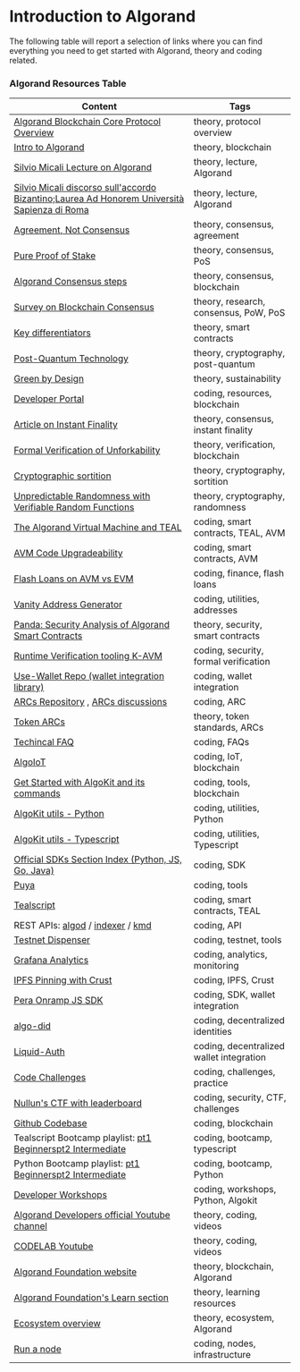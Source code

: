 # Introduction to Algorand

The following table will report a selection of links where you can find everything you need to get started with Algorand, theory and coding related.

### Algorand Resources Table

| Content                                                                                                                                                                                                                                                   | Tags                                     |
| --------------------------------------------------------------------------------------------------------------------------------------------------------------------------------------------------------------------------------------------------------- | ---------------------------------------- |
| [Algorand Blockchain Core Protocol Overview](https://www.youtube.com/watch?v=gACVKaNqxPs)                                                                                                                                                                 | theory, protocol overview                |
| [Intro to Algorand](https://developer.algorand.org/docs/get-started/basics/why_algorand/)                                                                                                                                                                 | theory, blockchain                       |
| [Silvio Micali Lecture on Algorand](https://www.youtube.com/watch?v=NykZ-ZSKkxM)                                                                                                                                                                          | theory, lecture, Algorand                |
| [Silvio Micali discorso sull'accordo Bizantino;Laurea Ad Honorem Università Sapienza di Roma](https://youtu.be/ncimM_YvQPc?t=2160)                                                                                                                        | theory, lecture, Algorand                |
| [Agreement, Not Consensus](https://algorandtechnologies.com/technology/agreement-not-consensus)                                                                                                                                                           | theory, consensus, agreement             |
| [Pure Proof of Stake](https://algorand.co/technology/pure-proof-of-stake)                                                                                                                                                                                 | theory, consensus, PoS                   |
| [Algorand Consensus steps](https://developer.algorand.org/docs/get-details/algorand_consensus/)                                                                                                                                                           | theory, consensus, blockchain            |
| [Survey on Blockchain Consensus](https://www.mdpi.com/2227-7390/8/10/1782)                                                                                                                                                                                | theory, research, consensus, PoW, PoS    |
| [Key differentiators](https://algorandtechnologies.com/technology/smarter-than-smart-contracts)                                                                                                                                                           | theory, smart contracts                  |
| [Post-Quantum Technology](https://algorand.co/blog/pioneering-falcon-post-quantum-technology-on-blockchain)                                                                                                                                               | theory, cryptography, post-quantum       |
| [Green by Design](https://algorandtechnologies.com/technology/green-by-design)                                                                                                                                                                            | theory, sustainability                   |
| [Developer Portal](https://dev.algorand.co/)                                                                                                                                                                                                              | coding, resources, blockchain            |
| [Article on Instant Finality](https://developer.algorand.org/solutions/avm-evm-instant-finality/)                                                                                                                                                         | theory, consensus, instant finality      |
| [Formal Verification of Unforkability](https://algorandtechnologies.com/news/runtime-verification)                                                                                                                                                        | theory, verification, blockchain         |
| [Cryptographic sortition](https://www.youtube.com/watch?v=XfP862hCrDM)                                                                                                                                                                                    | theory, cryptography, sortition          |
| [Unpredictable Randomness with Verifiable Random Functions](https://developer.algorand.org/solutions/avm-evm-randomness/)                                                                                                                                 | theory, cryptography, randomness         |
| [The Algorand Virtual Machine and TEAL](https://developer.algorand.org/docs/get-details/dapps/avm/teal/specification/)                                                                                                                                    | coding, smart contracts, TEAL, AVM       |
| [AVM Code Upgradeability](https://developer.algorand.org/solutions/avm-evm-upgradeability/)                                                                                                                                                               | coding, smart contracts, AVM             |
| [Flash Loans on AVM vs EVM](https://developer.algorand.org/solutions/avm-evm-flash-loans/)                                                                                                                                                                | coding, finance, flash loans             |
| [Vanity Address Generator](https://github.com/kirse/algomania)                                                                                                                                                                                            | coding, utilities, addresses             |
| [Panda: Security Analysis of Algorand Smart Contracts](https://www.usenix.org/system/files/sec23_slides_sun.pdf)                                                                                                                                          | theory, security, smart contracts        |
| [Runtime Verification tooling K-AVM](https://runtimeverification.com/blog/runtime-verification-brings-formal-verification-to-algorand)                                                                                                                    | coding, security, formal verification    |
| [Use-Wallet Repo (wallet integration library)](https://github.com/TxnLab/use-wallet)                                                                                                                                                                      | coding, wallet integration               |
| [ARCs Repository](https://github.com/algorandfoundation/ARCs) , [ARCs discussions](https://github.com/algorandfoundation/ARCs/pulls)                                                                                                                      | coding, ARC                              |
| [Token ARCs](https://github.com/joe-p/algo-edu/blob/master/resources/en-US/token_arcs.pdf)                                                                                                                                                                | theory, token standards, ARCs            |
| [Techincal FAQ](https://developer.algorand.org/docs/get-details/technical_faq/)                                                                                                                                                                           | coding, FAQs                             |
| [AlgoIoT](https://developer.algorand.org/solutions/algoiot/)                                                                                                                                                                                              | coding, IoT, blockchain                  |
| [Get Started with AlgoKit and its commands](https://developer.algorand.org/docs/get-details/algokit/)                                                                                                                                                     | coding, tools, blockchain                |
| [AlgoKit utils - Python](https://developer.algorand.org/docs/get-details/algokit/utils/py/)                                                                                                                                                               | coding, utilities, Python                |
| [AlgoKit utils - Typescript](https://developer.algorand.org/docs/get-details/algokit/utils/ts/)                                                                                                                                                           | coding, utilities, Typescript            |
| [Official SDKs Section Index (Python, JS, Go, Java)](https://developer.algorand.org/docs/sdks/)                                                                                                                                                           | coding, SDK                              |
| [Puya](https://algorandfoundation.github.io/puya/)                                                                                                                                                                                                        | coding, tools                            |
| [Tealscript](https://tealscript.netlify.app/)                                                                                                                                                                                                             | coding, smart contracts, TEAL            |
| REST APIs: [algod](https://developer.algorand.org/docs/rest-apis/algod/) / [indexer](https://developer.algorand.org/docs/rest-apis/indexer/) / [kmd](https://developer.algorand.org/docs/rest-apis/kmd/)                                                  | coding, API                              |
| [Testnet Dispenser](https://dispenser.testnet.aws.algodev.network/)                                                                                                                                                                                       | coding, testnet, tools                   |
| [Grafana Analytics](https://g.algonode.cloud/d/e754a3ad-bd4f-45b0-860b-af8dae5a0b8a/mainnet-old?orgId=1&refresh=5s)                                                                                                                                       | coding, analytics, monitoring            |
| [IPFS Pinning with Crust](https://developer.algorand.org/docs/get-details/crust/)                                                                                                                                                                         | coding, IPFS, Crust                      |
| [Pera Onramp JS SDK](https://github.com/perawallet/onramp)                                                                                                                                                                                                | coding, SDK, wallet integration          |
| [algo-did](https://github.com/joe-p/algo-did)                                                                                                                                                                                                             | coding, decentralized identities         |
| [Liquid-Auth](https://github.com/algorandfoundation/liquid-auth)                                                                                                                                                                                          | coding, decentralized wallet integration |
| [Code Challenges](https://developer.algorand.org/challenges/)                                                                                                                                                                                             | coding, challenges, practice             |
| [Nullun's CTF with leaderboard](https://nullun.github.io/ctf-algo-leaderboard/)                                                                                                                                                                           | coding, security, CTF, challenges        |
| [Github Codebase](https://github.com/Ganainmtech)                                                                                                                                                                                                         | coding, blockchain                       |
| Tealscript Bootcamp playlist: [pt1 Beginners](https://www.youtube.com/watch?v=hu08or-_T0E&list=PLwRyHoehE434TSCe8aQcdfHbX1nNocFA7&index=4)[pt2 Intermediate](https://www.youtube.com/watch?v=43ur6vONecY&list=PLwRyHoehE435xT_Jga7PQRofHSQyy_IEt&index=4) | coding, bootcamp, typescript             |
| Python Bootcamp playlist: [pt1 Beginners](https://www.youtube.com/watch?v=oqeX91qNLMI&list=PLwRyHoehE437h4m03rNz_UYCsGpOA_743&index=4)[pt2 Intermediate](https://www.youtube.com/watch?v=ykuc9TRC8Ig&list=PLwRyHoehE437DryP_7tFvFInCfg4_pFXz&index=4)     | coding, bootcamp, Python                 |
| [Developer Workshops](https://www.youtube.com/watch?v=cv1FsDg6CA8&list=PLwRyHoehE434qUkNw-8siSvUnLLOe6hh0&index=2)                                                                                                                                        | coding, workshops, Python, Algokit       |
| [Algorand Developers official Youtube channel](https://www.youtube.com/@algodevs/featured)                                                                                                                                                                | theory, coding, videos                   |
| [CODELAB Youtube](https://www.youtube.com/@CODELAB-UNIMI)                                                                                                                                                                                                 | theory, coding, videos                   |
| [Algorand Foundation website](https://algorand.co/)                                                                                                                                                                                                       | theory, blockchain, Algorand             |
| [Algorand Foundation's Learn section](https://algorand.co/learn)                                                                                                                                                                                          | theory, learning resources               |
| [Ecosystem overview](https://algorand.co/ecosystem/overview)                                                                                                                                                                                              | theory, ecosystem, Algorand              |
| [Run a node](https://algorand.co/run-a-node)                                                                                                                                                                                                              | coding, nodes, infrastructure            |
